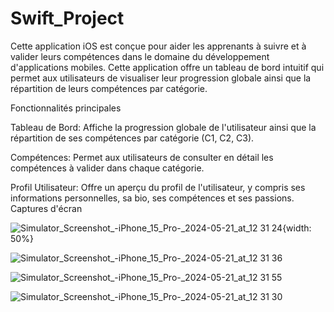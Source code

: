 # Swift_Project

Cette application iOS est conçue pour aider les apprenants à suivre et à valider leurs compétences dans le domaine du développement d'applications mobiles. Cette application offre un tableau de bord intuitif qui permet aux utilisateurs de visualiser leur progression globale ainsi que la répartition de leurs compétences par catégorie.

Fonctionnalités principales

Tableau de Bord: Affiche la progression globale de l'utilisateur ainsi que la répartition de ses compétences par catégorie (C1, C2, C3).

Compétences: Permet aux utilisateurs de consulter en détail les compétences à valider dans chaque catégorie.

Profil Utilisateur: Offre un aperçu du profil de l'utilisateur, y compris ses informations personnelles, sa bio, ses compétences et ses passions.
Captures d'écran

![Simulator_Screenshot_-_iPhone_15_Pro_-_2024-05-21_at_12 31 24](https://github.com/memahote/42-Cursus/assets/122450603/15b8fb1f-b9ff-4a16-91f2-0b416dec5473){width: 50%}

![Simulator_Screenshot_-_iPhone_15_Pro_-_2024-05-21_at_12 31 36](https://github.com/memahote/42-Cursus/assets/122450603/5c91154f-0d85-4b94-9b5c-db8bd9446195)

![Simulator_Screenshot_-_iPhone_15_Pro_-_2024-05-21_at_12 31 55](https://github.com/memahote/42-Cursus/assets/122450603/51e2ba77-c7e9-4d1d-9fb7-365ea3228116)

![Simulator_Screenshot_-_iPhone_15_Pro_-_2024-05-21_at_12 31 30](https://github.com/memahote/42-Cursus/assets/122450603/5f04041b-0664-4f1a-afc3-7f87c359929c)


